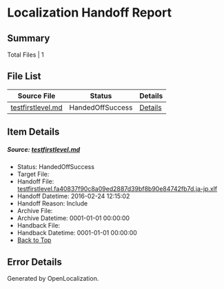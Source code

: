 # <a name='report-top'></a> Localization Handoff Report

## Summary
 Total Files | 1

## File List
 Source File | Status | Details 
 ----------- | ------ | ------- 
 [testfirstlevel.md](https://github.com/OpenLocalizationTest/oltest/blob/2e293fa2ea4f3b1438a5e7fb79a38cbf16c49dbe/testfirstlevel.md) | HandedOffSuccess | [Details](#5e8ee307e2872c275d510748b796db55d0cc324813)

## Item Details
##### <a name='5e8ee307e2872c275d510748b796db55d0cc324813'></a> Source: [testfirstlevel.md](https://github.com/OpenLocalizationTest/oltest/blob/2e293fa2ea4f3b1438a5e7fb79a38cbf16c49dbe/testfirstlevel.md)
* Status: HandedOffSuccess
* Target File: 
* Handoff File: [testfirstlevel.fa40837f90c8a09ed2887d39bf8b90e84742fb7d.ja-jp.xlf](https://github.com/OpenLocalizationTestOrg/olhandoff/blob/fbbef5d4a06203f0cfae590929fb3a6b19015616/ol-handoff/OpenLocalizationTestOrg/oltest.ja-jp/master/testfirstlevel.fa40837f90c8a09ed2887d39bf8b90e84742fb7d.ja-jp.xlf)
* Handoff Datetime: 2016-02-24 12:15:02
* Handoff Reason: Include
* Archive File: 
* Archive Datetime: 0001-01-01 00:00:00
* Handback File: 
* Handback Datetime: 0001-01-01 00:00:00
* [Back to Top](#report-top)


## Error Details

Generated by OpenLocalization.
